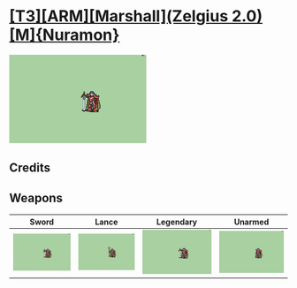 # [\[T3\]\[ARM\]\[Marshall\]\(Zelgius 2.0\)\[M\]{Nuramon}](../%5BT3%5D%5BARM%5D%5BMarshall%5D(Zelgius%202.0)%5BM%5D%7BNuramon%7D)

<img src="./1.%20Sword/Sword_000.png" alt="[T3][ARM][Marshall](Zelgius 2.0)[M]{Nuramon} standing" />

## Credits



## Weapons


|Sword |Lance |Legendary |Unarmed |
|  :---: | :---: | :---: | :---: |
| <img alt="Sword animation" src="./1.%20Sword/Sword.gif" /> | <img alt="Lance animation" src="./2.%20Lance/Lance.gif" /> | <img alt="Legendary animation" src="./8.%20Legendary%20Sword%20(Alondite)/Legendary.gif" /> | <img alt="Unarmed animation" src="./8.%20Unarmed/Unarmed.gif" /> |
